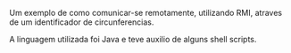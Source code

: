 Um exemplo de como comunicar-se remotamente, utilizando RMI, atraves de um identificador de circunferencias.

A linguagem utilizada foi Java e teve auxilio de alguns shell scripts.
